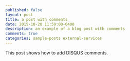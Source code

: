 ```yaml
---
published: false
layout: post
title: a post with comments
date: 2015-10-20 11:59:00-0400
description: an example of a blog post with comments
comments: true
categories: sample-posts external-services
---
```

This post shows how to add DISQUS comments.
